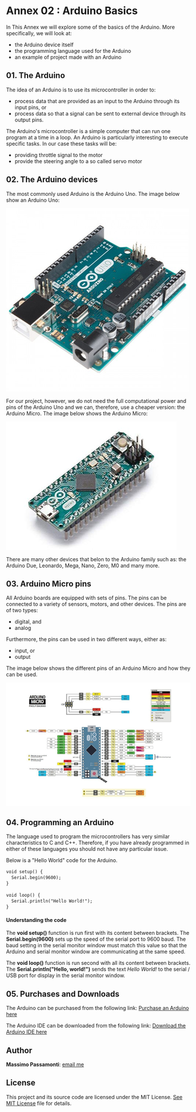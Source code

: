 [image1]: ./images/arduino_uno.jpg
[image2]: ./images/arduino_micro.jpg
[image3]: ./images/arduino_micro_pins.jpg

# Annex 02 : Arduino Basics

In This Annex we will explore some of the basics of the Arduino. More specifically, we will look at:

* the Arduino device itself
* the programming language used for the Arduino
* an example of project made with an Arduino

## 01. The Arduino

The idea of an Arduino is to use its microcontroller in order to:
* process data that are provided as an input to the Arduino through its input pins, or
* process data so that a signal can be sent to external device through its output pins.

The Arduino's microcontroller is a simple computer that can run one program at a time in a loop. An Arduino is particularly interesting to execute specific tasks. In our case these tasks will be:
* providing throttle signal to the motor
* provide the steering angle to a so called servo motor

## 02. The Arduino devices

The most commonly used Arduino is the Arduino Uno. The image below show an Arduino Uno:

![alt text][image1]

For our project, however, we do not need the full computational power and pins of the Arduino Uno and we can, therefore, use a cheaper version: the Arduino Micro. The image below shows the Arduino Micro:

![alt text][image2]

There are many other devices that belon to the Arduino family such as: the Arduino Due, Leonardo, Mega, Nano, Zero, M0 and many more.

## 03. Arduino Micro pins

All Arduino boards are equipped with sets of pins. The pins can be connected to a variety of sensors, motors, and other devices. The pins are of two types:
* digital, and
* analog

Furthermore, the pins can be used in two different ways, either as:
* input, or
* output

The image below shows the different pins of an Arduino Micro and how they can be used.

![alt text][image3]

## 04. Programming an Arduino

The language used to program the microcontrollers has very similar characteristics to C and C++. Therefore, if you have already programmed in either of these languages you should not have any particular issue.

Below is a "Hello World" code for the Arduino.

```
void setup() {
  Serial.begin(9600);
}

void loop() {
  Serial.println("Hello World!");
}
```

#### Understanding the code

The **void setup()** function is run first with its content between brackets. The **Serial.begin(9600)** sets up the speed of the serial port to 9600 baud. The baud setting in the serial monitor window must match this value so that the Arduino and serial monitor window are communicating at the same speed.

The **void loop()** function is run second with all its content between brackets.
The **Serial.println("Hello, world!")** sends the text *Hello World!* to the serial / USB port for display in the serial monitor window.

## 05. Purchases and Downloads
The Arduino can be purchased from the following link:
[Purchase an Arduino here](https://store.arduino.cc/)

The Arduino IDE can be downloaded from the following link:
[Download the Arduino IDE here](https://www.arduino.cc/en/Main/Software)

## Author

**Massimo Passamonti**: [email me](mailto:mpweb2.0@gmail.com)

## License

This project and its source code are licensed under the MIT License. [See MIT License](https://github.com/github/choosealicense.com/blob/gh-pages/LICENSE.md) file for details.
